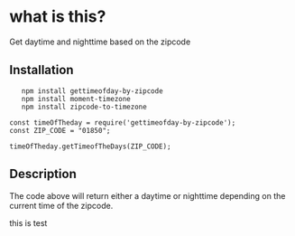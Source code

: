 # what is this?

Get daytime and nighttime based on the zipcode

## Installation
```
   npm install gettimeofday-by-zipcode
   npm install moment-timezone
   npm install zipcode-to-timezone
```

```
const timeOfTheday = require('gettimeofday-by-zipcode');
const ZIP_CODE = "01850";

timeOfTheday.getTimeofTheDays(ZIP_CODE);

```
## Description

The code above will return either a daytime or nighttime depending on
the current time of the zipcode.

this is test
